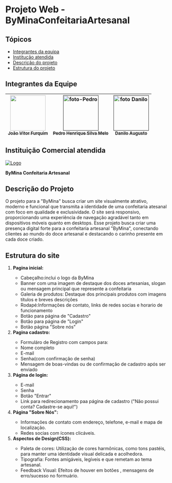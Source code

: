 # Projeto Web - ByMinaConfeitariaArtesanal

<h2>Tópicos</h2>
<ul>
  <li><a href="https://github.com/equipeFront/byMinaConfeitariaArtesanal?tab=readme-ov-file#integrantes-da-equipe-">Integrantes da equipa</a>
    </li>
  <li><a href="https://github.com/equipeFront/byMinaConfeitariaArtesanal?tab=readme-ov-file#institui%C3%A7%C3%A3o-comercial-atendida">Institução atendida</a></li>
  <li><a href="https://github.com/equipeFront/Projeto-web/blob/main/README.md#descri%C3%A7%C3%A3o-do-projeto">Descrição do projeto</a></li>
  <li><a href="https://github.com/equipeFront/Projeto-web/blob/main/README.md#estrutura-do-site">Estrutura do projeto</a></li>
</ul>

<h2>Integrantes da Equipe </h2>
<markdown-accessiblity-table data-catalyst=""><table tabindex="0">
<thead>
  <tr>
    <th align="center"><a href="https://github.com/JoaoVFB"><img     src="https://i.ibb.co/rHmQwYP/IMG-20240525-122603958-HDR.jpg" width="110" style="max-width: 100%;"><br><sub>João Vitor Furquim</sub></a></th>
    <th align="center"><a href=""><img     src="https://i.ibb.co/y0Ydhjd/foto-Pedro.jpg" alt="foto-Pedro" width="110"  style="max-width: 100%;"><br><sub>Pedro Henrique Silva Melo</sub></a></th>
    <th align="center"><a href=""><img src="" width="110" alt="foto Danilo" style="max-width: 100%;"><br><sub>Danilo Augusto</sub></a></th>
    </tr>
</thead>
</table></markdown-accessiblity-table>

<h2>Instituição Comercial atendida</h2>
<a href=""><img src="https://i.ibb.co/DQzCDV3/Logo.png" alt="Logo" border="0"></a>

<Strong>ByMina Confeitaria Artesanal</Strong>

<h2 >Descrição do Projeto</h2>
<p>     O projeto para a "ByMina" busca criar um site visualmente atrativo, moderno e funcional que transmita a identidade de uma
confeitaria atesanal  com foco em qualidade e exclusividade. O site será responsivo, proporcionando uma experiência de
navegação agradável tanto em dispositivos  móveis quanto em desktops. Esse projeto busca criar uma presença digital forte
para a confeitaria artesanal "ByMina", conectando clientes ao mundo do doce artesanal e destacando o carinho presente em cada doce 
criado. </p>

<h2>Estrutura do site</h2>
<ol >
  <li><strong>Pagina inicial:</strong></li>
  <ul>
    <li>Cabeçalho:inclui o logo da ByMina <br> </li>
    <li>Banner com uma imagem de destaque dos doces artesanias, slogan ou mensagem principal que represente a confeitaria <br> </li>
    <li>Galeria de produtos: Destaque dos principais produtos com imagens títulos e breves descrições<br></li>
    <li>Rodapé:Informações de contato, links de redes socias e horario de funcionamento<br></li>
    <li>Botão para página de "Cadastro"<br></li>
    <li>Botão para página de "Login"<br></li>
    <li>Botão página "Sobre nós"<br></li>
  </ul>
  <li><strong>Pagina cadastro:</strong></li>
  <ul>
    <li>Formuláro de Registro com campos para:<br></li>
    <li>Nome completo<br></li>
    <li>E-mail<br></li>
    <li>Senha(com confirmação de senha)<br></li>
    <li>Mensagem de boas-vindas ou de confirmação de cadastro após ser enviado<br></li>
   
  </ul>
  <li><strong>Página de login:</strong></li>
  <ul>
    <li>E-mail<br></li>
    <li>Senha<br></li>
    <li>Botão "Entrar"<br></li>
    <li>Link para redirecionamento paa página de cadastro ("Não possui conta? Cadastre-se aqui!")<br></li>
   
  </ul>
   <li><strong>Página "Sobre Nós":</strong></li>
  <ul>
    <li>Informações de contato com endereço, telefone, e-mail e mapa de localização.<br></li>
    <li>Redes socias com ícones clicáveis.<br></li>

  </ul>
  <li><strong>Aspectos de Design(CSS):</strong></li>
  <ul>
    <li>Paleta de cores: Utilização de cores harmônicas, como tons pastéis, para manter uma identidade visual delicada e acolhedora.<br></li>
    <li>Tipografia: Fontes amigáveis, legíveis e que remetam ao tema artesanal.<br></li>
    <li>Feedback Visual: Efeitos de houver em botões , mensagens de erro/sucesso no formuário.<br></li>
   
  </ul>
</ol>

